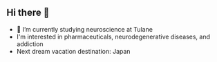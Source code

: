 ## Hi there 👋
- 🔭 I’m currently studying neuroscience at Tulane
- I'm interested in pharmaceuticals, neurodegenerative diseases, and addiction 
- Next dream vacation destination: Japan 
